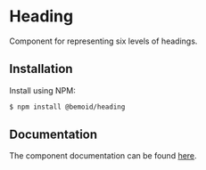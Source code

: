 # Heading

Component for representing six levels of headings.

## Installation

Install using NPM:

```bash
$ npm install @bemoid/heading
```

## Documentation

The component documentation can be found [here](//bemoid.org/docs/heading).
